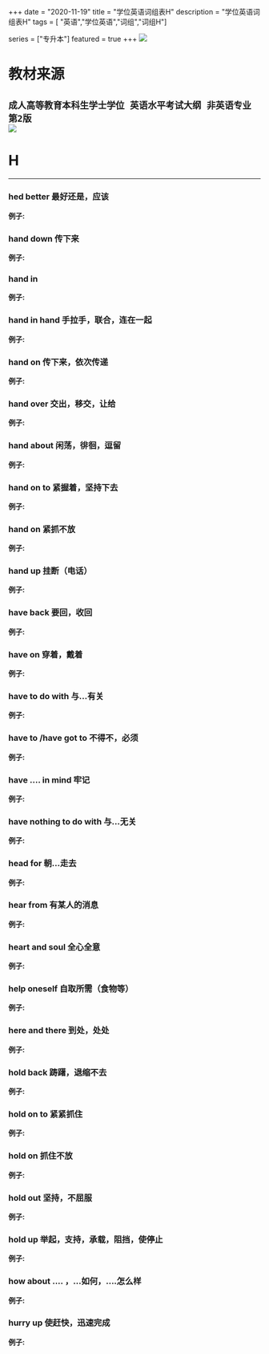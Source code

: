 +++
date = "2020-11-19"
title = "学位英语词组表H"
description = "学位英语词组表H"
tags = [ "英语","学位英语","词组","词组H"]
       
series = ["专升本"]
featured = true
+++
![](https://gitee.com/lalalaxiaowifi/pictures/raw/master/image/%E6%97%A5%E5%B8%B8%E6%90%AC%E7%A0%96%E5%A4%B4.png)
# 教材来源
````成人高等教育本科生学士学位 英语水平考试大纲 非英语专业 第2版````<br>
![](https://gitee.com/lalalaxiaowifi/pictures/raw/master/image/20201119160558.png)
---
# H
---
### hed better 最好还是，应该
**例子:**<br>
### hand down  传下来
**例子:**<br>
### hand in
**例子:**<br>
### hand in hand 手拉手，联合，连在一起
**例子:**<br>
### hand on 传下来，依次传递
**例子:**<br>
### hand over 交出，移交，让给
**例子:**<br>
### hand about 闲荡，徘徊，逗留
**例子:**<br>
### hand on to 紧握着，坚持下去
**例子:**<br>
### hand on 紧抓不放
**例子:**<br>
### hand up 挂断（电话）
**例子:**<br>
### have  back 要回，收回
**例子:**<br>
### have on 穿着，戴着
**例子:**<br>
### have to do with 与...有关
**例子:**<br>
### have to /have got to 不得不，必须
**例子:**<br>
### have .... in mind 牢记
**例子:**<br>
### have nothing to  do with  与...无关
**例子:**<br>
### head for 朝...走去
**例子:**<br>
### hear from 有某人的消息
**例子:**<br>
### heart and soul 全心全意
**例子:**<br>
### help oneself 自取所需（食物等）
**例子:**<br>
### here and there 到处，处处
**例子:**<br>
### hold back 踌躇，退缩不去
**例子:**<br>
###  hold on to 紧紧抓住
**例子:**<br>
### hold on 抓住不放
**例子:**<br>
### hold out 坚持，不屈服
**例子:**<br>
### hold up 举起，支持，承载，阻挡，使停止
**例子:**<br>
### how about .... ，...如何，....怎么样
**例子:**<br>
### hurry up 使赶快，迅速完成
**例子:**<br>



